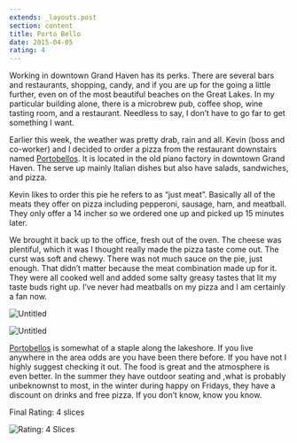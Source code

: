 ```yaml
---
extends: _layouts.post
section: content
title: Porto Bello
date: 2015-04-05
rating: 4
---
```


Working in downtown Grand Haven has its perks. There are several bars and restaurants, shopping, candy, and if you are up for the going a little further, even on of the most beautiful beaches on the Great Lakes. In my particular building alone, there is a microbrew pub, coffee shop, wine tasting room, and a restaurant. Needless to say, I don’t have to go far to get something I want.

Earlier this week, the weather was pretty drab, rain and all. Kevin (boss and co-worker) and I decided to order a pizza from the restaurant downstairs named [Portobellos](#%E2%80%9Dhttp://enjoyportobello.com/%E2%80%9D). It is located in the old piano factory in downtown Grand Haven. The serve up mainly Italian dishes but also have salads, sandwiches, and pizza.

Kevin likes to order this pie he refers to as “just meat”. Basically all of the meats they offer on pizza including pepperoni, sausage, ham, and meatball. They only offer a 14 incher so we ordered one up and picked up 15 minutes later.

We brought it back up to the office, fresh out of the oven. The cheese was plentiful, which it was I thought really made the pizza taste come out. The curst was soft and chewy. There was not much sauce on the pie, just enough. That didn’t matter because the meat combination made up for it. They were all cooked well and added some salty greasy tastes that lit my taste buds right up. I’ve never had meatballs on my pizza and I am certainly a fan now.

![Untitled](https://c4.staticflickr.com/8/7760/17454378595_e3dc4c9363.jpg)

![Untitled](https://c3.staticflickr.com/8/7717/16831814034_7b60ac3246.jpg)

[Portobellos](#%E2%80%9Dhttp://enjoyportobello.com/%E2%80%9D) is somewhat of a staple along the lakeshore. If you live anywhere in the area odds are you have been there before. If you have not I highly suggest checking it out. The food is great and the atmosphere is even better. In the summer they have outdoor seating and ,what is probably unbeknownst to most, in the winter during happy on Fridays, they have a discount on drinks and free pizza. If you don’t know, know you know.

Final Rating: 4 slices

![Rating: 4 Slices](/assets/img/pizza4_sm.jpg)